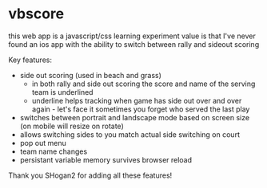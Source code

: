 # vbscore
this web app is a javascript/css learning experiment
value is that I've never found an ios app with the ability to switch between rally and sideout scoring

Key features:
- side out scoring (used in beach and grass)
   - in both rally and side out scoring the score and name of the serving team is underlined
   - underline helps tracking when game has side out over and over again - let's face it sometimes you forget who served the last play
- switches between portrait and landscape mode based on screen size (on mobile will resize on rotate)
- allows switching sides to you match actual side switching on court
- pop out menu
- team name changes
- persistant variable memory survives browser reload

Thank you SHogan2 for adding all these features!
